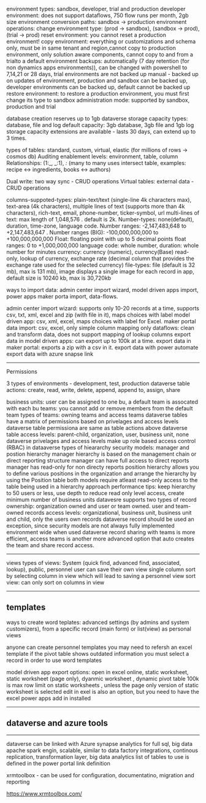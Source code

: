 environment types: sandbox, developer, trial and production
developer environment: does not support dataflows, 750 flow runs per month, 2gb size
environment conversion paths: sandbox -> production
environnent operations:
change environment type: (prod -> sandbox), (sandbox -> prod), (trial -> prod)
reset environment: you cannot reset a production environment!
copy environment: everything or customizations and schema only, must be in same tenant and region,cannot copy to production environment, only solution aware components, cannot copy to and from a trialto a default environment
backups: automatically (7 day retention (for non dynamics apps environments)), can be changed with powershell to 7,14,21 or 28 days, trial environments are not backed up
manual - backed up on updates of environment, production and sandbox can be backed up, developer environments can be backed up, default cannot be backed up
restore environment: to restore a production environment, you must first change its type to sandbox
administration mode: supported by sandbox, production and trial

database creation reserves up to 1gb
dataverse storage capacity types: database, file and log
default capacity: 3gb database, 3gb file and 1gb log
storage capacity extensions are available - lasts 30 days, can extend up to 3 times.

types of tables: standard, custom, virtual, elastic (for millions of rows -> cosmos db)
Auditing enablement levels: environment, table, column
Relationships: (1:_, _:1), _:_ (many to many uses intersect table, examples: recipe <-> ingredients, books <-> authors)

Dual write: two way sync - CRUD operations
Virtual tables: external data - CRUD operations

columns-suppoted-types: plain-text/text (single-line 4k characters max), text-area (4k characters), multiple lines of text (supports more than 4k characters), rich-text, email, phone-number, ticker-symbol, url
multi-lines of text: max length of 1,048,576 . default is 2k.
Number-types: none(default), duration, time-zone, language code.
Number ranges: -2,147,483,648 to +2,147,483,647 .
Number ranges (BIG): -100,000,000,000 to +100,000,000,000
Float: floating point with up to 5 decimal points
float ranges: 0 to +1,000,000,000
language code: whole number,
duration: whole number for minutes
currency: currency (numeric), currency(Base) read-only, lookup of currency, exchange rate (decimal column that provides the exchange rate used for the selected currency)
file-types: file (default is 32 mb), max is 131 mb), image displays a single image for each record in app, default size is 10240 kb, max is 30,720kb

ways to import data: admin center import wizard, model driven apps import, power apps maker porta import, data-flows.

admin center import wizard: supports only 10-20 records at a time, supports csv, txt, xml, excel and zip (with file in it), maps choices with label
model driven app: csv, xml, excel, maps choices with label for Excel.
maker portal data import: csv, excel, only simple column mapping only
dataflows: clean and transform data, does not support mapping of lookup columns
export data in model driven apps: can export up to 100k at a time.
export data in maker portal: exports a zip with a csv in it.
export data with power automate
export data with azure snapse link

---

Permissions

3 types of environments - development, test, production
dataverse table actions: create, read, write, delete, append, append to, assign, share

business units: user can be assigned to one bu, a default team is assocated with each bu
teams: you cannot add or remove members from the default team
types of teams: owning teams and access teams
dataverse tables have a matrix of permissions based on privelages and access levels
dataverse table permissiona are same as table actions above
dataverse table access levels: parent-child, organization, user, business unit, none
dataverse privelages and access levels make up role based access control (RBAC) in dataaverse
types of hieararchy security models: manager and postion hierarchy
manager hierarchy is based on the management chain or direct reporting structure
manager can have full access to direct reports
manager has read-only for non directy reports
position hierarchy allows you to define various positions in the organization and arrange the hierarchy by using the Position table
both models require atleast read-only access to the table being used in a hierarchy approach
performance tips: keep hierarchy to 50 users or less, use depth to reduce read only level access, create minimum number of business units
datavesre supports two types of record ownership: organization owned and user or team owned.
user and team-owned records access levels: organizational, business unit, business unit and child, only the users own records
dataverse record should be used an exception, since security models are not always fully implemented environment wide when used
dataverse record sharing with teams is more efficient, access teams is another more advanced option that auto creates the team and share record access.

---

views
types of views: System (quick find, advanced find, associated, lookup), public, personnel
user can save their own view
single column sort by selecting column in view which will lead to saving a personnel view
sort view: can only sort on columns in view

---

## templates

ways to create word teplates: advanced settings (by admins and system customizers), from a specific record (main form) or list(view) as personal views

anyone can create personnel templates
you may need to refersh an excel template if the pivot table shows outdated information
you must select a record in order to use word templates

model driven app export options: open in excel online, static worksheet, static worksheet (page only), dyanmic worksheet
, dynamic pivot table
100k is max row limit on static worksheets , unless the page only version of static worksheet is selected
edit in exel is also an option, but you need to have the excel power apps add in installed

-------------------
## dataverse and azure tools
----------------------
dataverse can be linked with Azure synapse analytics for full sql, big data apache spark engin, scalable, similar to data factory integrations, continous replication, transformation layer, big data analytics
list of tables to use is defined in the power portal link definition

xrmtoolbox - can be used for configuration, documentatino, migration and reporting

https://www.xrmtoolbox.com/

